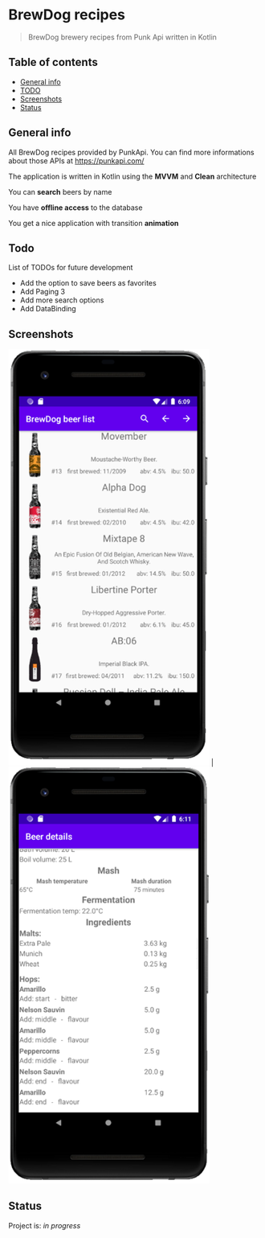 # BrewDog recipes
> BrewDog brewery recipes from Punk Api written in Kotlin

## Table of contents
* [General info](#general-info)
* [TODO](#todo)
* [Screenshots](#screenshots)
* [Status](#status)

## General info
All BrewDog recipes provided by PunkApi. You can find more informations about those APIs at https://punkapi.com/

The application is written in Kotlin using the **MVVM** and **Clean** architecture

You can **search** beers by name

You have **offline access** to the database

You get a nice application with transition **animation**

## Todo
List of TODOs for future development
* Add the option to save beers as favorites
* Add Paging 3
* Add more search options
* Add DataBinding

## Screenshots
<img src = "https://github.com/ciechanek1/BrewDog-recipes/blob/master/img/1.png" width = 400> | <img src = "https://github.com/ciechanek1/BrewDog-recipes/blob/master/img/3.png" width = 400>

## Status
Project is: _in progress_
